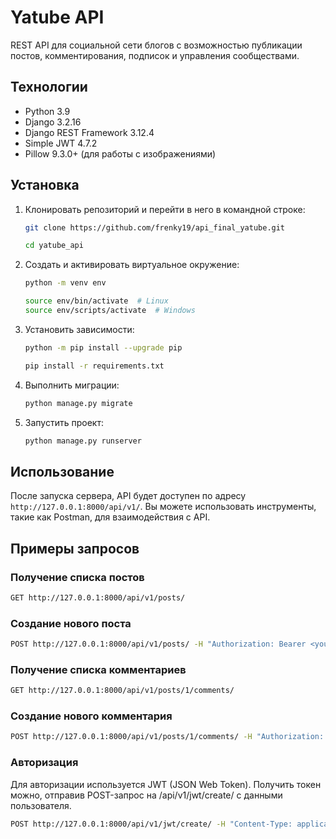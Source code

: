 # Yatube API

REST API для социальной сети блогов с возможностью публикации постов, комментирования, подписок и управления сообществами.

## Технологии

- Python 3.9
- Django 3.2.16
- Django REST Framework 3.12.4
- Simple JWT 4.7.2
- Pillow 9.3.0+ (для работы с изображениями)

## Установка

1. Клонировать репозиторий и перейти в него в командной строке:

    ```bash
    git clone https://github.com/frenky19/api_final_yatube.git
    ```
    ```bash
    cd yatube_api
    ```

2. Создать и активировать виртуальное окружение:

    ```bash
    python -m venv env
    ```
    ```bash
    source env/bin/activate  # Linux
    source env/scripts/activate  # Windows
    ```

3. Установить зависимости:

    ```bash
    python -m pip install --upgrade pip
    ```
    ```bash
    pip install -r requirements.txt
    ```

4. Выполнить миграции:

    ```bash
    python manage.py migrate
    ```

5. Запустить проект:

    ```bash
    python manage.py runserver
    ```

## Использование

После запуска сервера, API будет доступен по адресу `http://127.0.0.1:8000/api/v1/`. Вы можете использовать инструменты, такие как Postman, для взаимодействия с API.

## Примеры запросов

### Получение списка постов

```bash
GET http://127.0.0.1:8000/api/v1/posts/
```

### Создание нового поста
```bash
POST http://127.0.0.1:8000/api/v1/posts/ -H "Authorization: Bearer <your_token>" -H "Content-Type: application/json" -d '{"text": "Новый пост", "group": 1}'
```

### Получение списка комментариев
```bash
GET http://127.0.0.1:8000/api/v1/posts/1/comments/
```

### Создание нового комментария
```bash
POST http://127.0.0.1:8000/api/v1/posts/1/comments/ -H "Authorization: Bearer <your_token>" -H "Content-Type: application/json" -d '{"text": "Новый комментарий"}'
```

### Авторизация
Для авторизации используется JWT (JSON Web Token). Получить токен можно, отправив POST-запрос на /api/v1/jwt/create/ с данными пользователя.
```bash
POST http://127.0.0.1:8000/api/v1/jwt/create/ -H "Content-Type: application/json" -d '{"username": "your_username", "password": "your_password"}'
```

